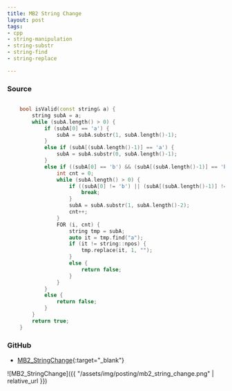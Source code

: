 ```yaml
---
title: MB2 String Change
layout: post
tags:
- cpp
- string-manipulation
- string-substr
- string-find
- string-replace

---
```


### Source

```cpp

    bool isValid(const string& a) {
        string subA = a;
        while (subA.length() > 0) {
            if (subA[0] == 'a') {
                subA = subA.substr(1, subA.length()-1);
            }
            else if (subA[(subA.length()-1)] == 'a') {
                subA = subA.substr(0, subA.length()-1);
            }
            else if ((subA[0] == 'b') && (subA[(subA.length()-1)] == 'b')) {
                int cnt = 0;
                while (subA.length() > 0) {
                    if ((subA[0] != 'b') || (subA[(subA.length()-1)] != 'b')) {
                        break;
                    }
                    subA = subA.substr(1, subA.length()-2);
                    cnt++;
                }
                FOR (i, cnt) {
                    string tmp = subA;
                    auto it = tmp.find("a");
                    if (it != string::npos) {
                        tmp.replace(it, 1, "");
                    }
                    else {
                        return false;
                    }
                }
            }
            else {
                return false;
            }
        }
        return true;
    }

```

### GitHub

- [MB2_StringChange](<https://github.com/coolwindjo/algoguru/tree/master/_posts/Done/MB2_StringChange>){:target="_blank"}

![MB2_StringChange]({{ "/assets/img/posting/mb2_string_change.png" | relative_url }})
